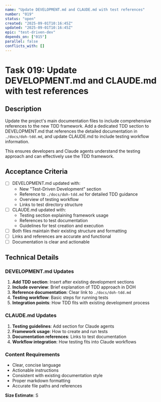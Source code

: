```yaml
---
name: "Update DEVELOPMENT.md and CLAUDE.md with test references"
number: "019"
status: "open"
created: "2025-09-01T10:16:45Z"
updated: "2025-09-01T10:16:45Z"
epic: "test-driven-dev"
depends_on: ["015"]
parallel: false
conflicts_with: []
---
```


# Task 019: Update DEVELOPMENT.md and CLAUDE.md with test references

## Description

Update the project's main documentation files to include comprehensive references to the new TDD framework. Add a dedicated TDD section to DEVELOPMENT.md that references the detailed documentation in `./docs/doh-tdd.md`, and update CLAUDE.md to include testing workflow information.

This ensures developers and Claude agents understand the testing approach and can effectively use the TDD framework.

## Acceptance Criteria

- [ ] DEVELOPMENT.md updated with:
  - New "Test-Driven Development" section
  - Reference to `./docs/doh-tdd.md` for detailed TDD guidance
  - Overview of testing workflow
  - Links to test directory structure
- [ ] CLAUDE.md updated with:
  - Testing section explaining framework usage
  - References to test documentation
  - Guidelines for test creation and execution
- [ ] Both files maintain their existing structure and formatting
- [ ] Links and references are accurate and functional
- [ ] Documentation is clear and actionable

## Technical Details

### DEVELOPMENT.md Updates
1. **Add TDD section**: Insert after existing development sections
2. **Include overview**: Brief explanation of TDD approach in DOH
3. **Reference documentation**: Clear link to `./docs/doh-tdd.md`
4. **Testing workflow**: Basic steps for running tests
5. **Integration points**: How TDD fits with existing development process

### CLAUDE.md Updates
1. **Testing guidelines**: Add section for Claude agents
2. **Framework usage**: How to create and run tests
3. **Documentation references**: Links to test documentation
4. **Workflow integration**: How testing fits into Claude workflows

### Content Requirements
- Clear, concise language
- Actionable instructions
- Consistent with existing documentation style
- Proper markdown formatting
- Accurate file paths and references

**Size Estimate**: S
